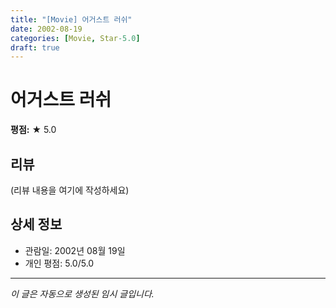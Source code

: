 ```yaml
---
title: "[Movie] 어거스트 러쉬"
date: 2002-08-19
categories: [Movie, Star-5.0]
draft: true
---
```


# 어거스트 러쉬

**평점:** ★ 5.0

## 리뷰

(리뷰 내용을 여기에 작성하세요)

## 상세 정보

- 관람일: 2002년 08월 19일
- 개인 평점: 5.0/5.0

---

*이 글은 자동으로 생성된 임시 글입니다.*

